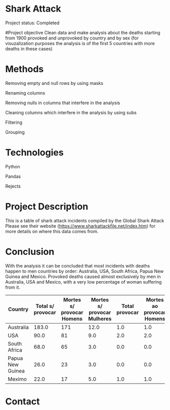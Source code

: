 # Shark Attack
 
Project status: Completed

#Project objective
Clean data and make analysis about the deaths starting from 1900 provoked and unprovoked by country and by sex (for visuzalization purposes the analysis is of the first 5 countries with more deaths in these cases)

# Methods

Removing empty and null rows by using masks

Renaming columns

Removing nulls in columns that interfere in the analysis

Cleaning columns which interfere in the analysis by using subs

Filtering

Grouping



# Technologies

Python

Pandas

Rejects


# Project Description
This is a table of shark attack incidents compiled by the Global Shark Attack 
Please see their website (https://www.sharkattackfile.net/index.htm) for more details on where this data comes from.


# Conclusion
With the analysis it can be concluded that most incidents with deaths happen to men countries by order: Australia, USA, South Africa, Papua New Guinea and Mexico.
Provoked deaths caused almost exclusively by men in Australia, USA and Mexico, with a very low percentage of woman suffering from it.

|Country  | Total s/ provocar  | Mortes s/ provocar Homens |Mortes s/ provocar Mulheres|Total provocar|Mortes ao provocar Homens| Mortes ao provocar Mulheres|
| ------------- | ------------- | ------------- | ------------- | ------------- | ------------- | ------------- |
|Australia| 183.0 | 171 | 12.0 |	1.0 |	1.0 |	0.0 |
|USA| 	90.0|	81 | 9.0 |	2.0 |	2.0 |	0.0 |
|South Africa| 68.0|	65 |	3.0 |	0.0 |	0.0 |	0.0 |
|Papua New Guinea| 26.0|	23 |	3.0 |	0.0 |	0.0 |	0.0 |
|Meximo| 22.0|	17|	5.0 |	1.0 |	1.0 |	0.0 |

# Contact

